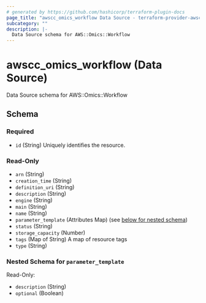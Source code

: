 ```yaml
---
# generated by https://github.com/hashicorp/terraform-plugin-docs
page_title: "awscc_omics_workflow Data Source - terraform-provider-awscc"
subcategory: ""
description: |-
  Data Source schema for AWS::Omics::Workflow
---
```


# awscc_omics_workflow (Data Source)

Data Source schema for AWS::Omics::Workflow



<!-- schema generated by tfplugindocs -->
## Schema

### Required

- `id` (String) Uniquely identifies the resource.

### Read-Only

- `arn` (String)
- `creation_time` (String)
- `definition_uri` (String)
- `description` (String)
- `engine` (String)
- `main` (String)
- `name` (String)
- `parameter_template` (Attributes Map) (see [below for nested schema](#nestedatt--parameter_template))
- `status` (String)
- `storage_capacity` (Number)
- `tags` (Map of String) A map of resource tags
- `type` (String)

<a id="nestedatt--parameter_template"></a>
### Nested Schema for `parameter_template`

Read-Only:

- `description` (String)
- `optional` (Boolean)


